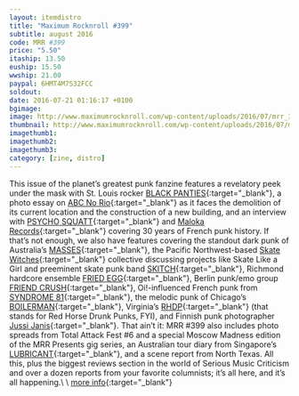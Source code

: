 ```yaml
---
layout: itemdistro
title: "Maximum Rocknroll #399"
subtitle: august 2016
code: MRR #399
price: "5.50"
itaship: 13.50
euship: 15.50
wwship: 21.00
paypal: 6HMT4M7S32FCC
soldout:
date: 2016-07-21 01:16:17 +0100
bgimage:
image: http://www.maximumrocknroll.com/wp-content/uploads/2016/07/mrr_399_cvr.jpg
thumbnail: http://www.maximumrocknroll.com/wp-content/uploads/2016/07/mrr_399_cvr.jpg
imagethumb1:
imagethumb2:
imagethumb3:
category: [zine, distro]
---
```


This issue of the planet’s greatest punk fanzine features a revelatory peek under the mask with St. Louis rocker [BLACK PANTIES](https://blackpanties.bandcamp.com/){:target="_blank"}, a photo essay on [ABC No Rio](http://www.abcnorio.org/){:target="_blank"} as it faces the demolition of its current location and the construction of a new building, and an interview with [PSYCHO SQUATT](http://psychosquatt.fr/){:target="_blank"} and [Maloka Records](https://malokadistro.com/){:target="_blank"} covering 30 years of French punk history. If that’s not enough, we also have features covering the standout dark punk of Australia’s [MASSES](https://massesmelbourne.bandcamp.com/){:target="_blank"}, the Pacific Northwest-based [Skate Witches](http://theskatewitches.bigcartel.com/){:target="_blank"} collective discussing projects like Skate Like a Girl and preeminent skate punk band [SKITCH](https://skitchxoxo.bandcamp.com/){:target="_blank"}, Richmond hardcore ensemble [FRIED EGG](https://friedeggva.bandcamp.com/){:target="_blank"}, Berlin punk/emo group [FRIEND CRUSH](https://friendcrush.bandcamp.com/releases){:target="_blank"}, Oi!-influenced French punk from [SYNDROME 81](https://syndrome81.bandcamp.com/){:target="_blank"}, the melodic punk of Chicago’s [BOILERMAN](https://boilerman.bandcamp.com/){:target="_blank"}, Virginia’s [RHDP](https://rhdp.bandcamp.com/){:target="_blank"} (that stands for Red Horse Drunk Punks, FYI), and Finnish punk photographer [Jussi Janis](http://www.maximumrocknroll.com/monday-photo-blog-jussi-janis/){:target="_blank"}. That ain’t it: MRR #399 also includes photo spreads from Total Attack Fest #6 and a special Moscow Madness edition of the MRR Presents gig series, an Australian tour diary from Singapore’s [LUBRICANT](https://lubricant.bandcamp.com/){:target="_blank"}, and a scene report from North Texas. All this, plus the biggest reviews section in the world of Serious Music Criticism and over a dozen reports from your favorite columnists; it’s all here, and it’s all happening.\\
\\
[more info](http://www.maximumrocknroll.com){:target="_blank"}